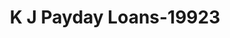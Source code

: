 ---
f_zip-code: 63545
f_state-code: MO
title: K J Payday Loans-19923
f_phone: 660-874-4250
f_city-only: Green City
f_address: 3 West 2Nd Street Green City
f_location-unique-id: '19923'
slug: k-j-payday-loans-19923
updated-on: '2024-05-30T13:46:58.046Z'
created-on: '2024-05-30T13:36:59.803Z'
published-on: '2024-05-30T13:54:32.469Z'
f_city-state: cms/city/green-city-mo.md
f_company: cms/company/k-j-payday-loans.md
f_state: cms/state/missouri.md
layout: '[payday-loan].html'
tags: payday-loan
---
